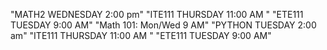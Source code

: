 

"MATH2 WEDNESDAY 2:00 pm"
"ITE111 THURSDAY 11:00 AM "
"ETE111 TUESDAY 9:00 AM"
"Math 101: Mon/Wed 9 AM"
"PYTHON TUESDAY 2:00 am"
"ITE111 THURSDAY 11:00 AM "
"ETE111 TUESDAY 9:00 AM"
